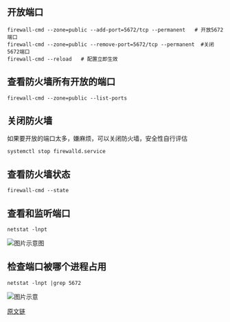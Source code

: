 ## 开放端口
```shell
firewall-cmd --zone=public --add-port=5672/tcp --permanent   # 开放5672端口
firewall-cmd --zone=public --remove-port=5672/tcp --permanent  #关闭5672端口
firewall-cmd --reload   # 配置立即生效
```

## 查看防火墙所有开放的端口
```shell
firewall-cmd --zone=public --list-ports
```

## 关闭防火墙
如果要开放的端口太多，嫌麻烦，可以关闭防火墙，安全性自行评估
```shell
systemctl stop firewalld.service
```

## 查看防火墙状态
```shell
firewall-cmd --state
```

## 查看和监听端口
```shell
netstat -lnpt
```
![图片示意图](https://cdn.jsdelivr.net/gh/Zhangyuhannerv/picture-host-1@main/20210708231956.png)

## 检查端口被哪个进程占用
```shell
netstat -lnpt |grep 5672
```
![图片示意](https://cdn.jsdelivr.net/gh/Zhangyuhannerv/picture-host-1@main/20210708232118.png)

[原文链](https://www.cnblogs.com/heqiuyong/p/10460150.htm)